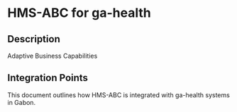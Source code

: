 # HMS-ABC for ga-health

## Description

Adaptive Business Capabilities

## Integration Points

This document outlines how HMS-ABC is integrated with ga-health systems in Gabon.
